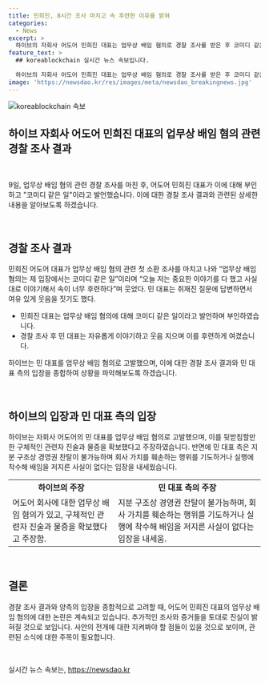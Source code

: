 ```yaml
---
title: 민희진, 8시간 조사 마치고 속 후련한 이유를 밝혀
categories:
  - News
excerpt: >
  하이브의 자회사 어도어 민희진 대표는 업무상 배임 혐의로 경찰 조사를 받은 후 코미디 같은 일이라며 혐의를 부인했다. 9일 오후 서울 용산경찰서에서 조사를 받은 민 대표는 이야기해서 속이 후련하다며 웃음 짓기도 했고, 업무상 배임이 말이 안 되느냐고 말했다. 하이브는 민 대표가 어도어 경영권을 탈취하는 계획을 수립하고 구체적인 관련자 진술과 물증을 확보했다고 주장했지만, 민 대표 측은 경영권 찬탈이 불가능하며 배임을 저지른 사실이 없다는 입장이다.
feature_text: >
  ## koreablockchain 실시간 뉴스 속보입니다.

  하이브의 자회사 어도어 민희진 대표는 업무상 배임 혐의로 경찰 조사를 받은 후 코미디 같은 일이라며 혐의를 부인했다. 9일 오후 서울 용산경찰서에서 조사를 받은 민 대표는 이야기해서 속이 후련하다며 웃음 짓기도 했고, 업무상 배임이 말이 안 되느냐고 말했다. 하이브는 민 대표가 어도어 경영권을 탈취하는 계획을 수립하고 구체적인 관련자 진술과 물증을 확보했다고 주장했지만, 민 대표 측은 경영권 찬탈이 불가능하며 배임을 저지른 사실이 없다는 입장이다.
image: 'https://newsdao.kr/res/images/meta/newsdao_breakingnews.jpg'
---
```


<p><img src="https://newsdao.kr/res/images/meta/newsdao_breakingnews.jpg" alt="koreablockchain 속보" /></p>

<h2 data-ke-size="size26">하이브 자회사 어도어 민희진 대표의 업무상 배임 혐의 관련 경찰 조사 결과</h2>

<p data-ke-size="size16">&nbsp;</p>

<p>9일, 업무상 배임 혐의 관련 경찰 조사를 마친 후, 어도어 민희진 대표가 이에 대해 부인하고 "코미디 같은 일"이라고 발언했습니다. 이에 대한 경찰 조사 결과와 관련된 상세한 내용을 알아보도록 하겠습니다.</p>

<p data-ke-size="size16">&nbsp;</p>

<h2 data-ke-size="size24">경찰 조사 결과</h2>

<p data-ke-size="size16">민희진 어도어 대표가 업무상 배임 혐의 관련 첫 소환 조사를 마치고 나와 “업무상 배임 혐의는 제 입장에서는 코미디 같은 일”이라며 “오늘 저는 중요한 이야기를 다 했고 사실대로 이야기해서 속이 너무 후련하다”며 웃었다. 민 대표는 취재진 질문에 답변하면서 여유 있게 웃음을 짓기도 했다.</p>

<ul>
  <li>민희진 대표는 업무상 배임 혐의에 대해 코미디 같은 일이라고 발언하며 부인하였습니다.</li>
  <li>경찰 조사 후 민 대표는 자유롭게 이야기하고 웃음 지으며 이를 후련하게 여겼습니다.</li>
</ul>

<p data-ke-size="size16">하이브는 민 대표를 업무상 배임 혐의로 고발했으며, 이에 대한 경찰 조사 결과와 민 대표 측의 입장을 종합하여 상황을 파악해보도록 하겠습니다.</p>

<p data-ke-size="size16">&nbsp;</p>

<h2 data-ke-size="size24">하이브의 입장과 민 대표 측의 입장</h2>

<p data-ke-size="size16">하이브는 자회사 어도어의 민 대표를 업무상 배임 혐의로 고발했으며, 이를 뒷받침할만한 구체적인 관련자 진술과 물증을 확보했다고 주장하였습니다. 반면에 민 대표 측은 지분 구조상 경영권 찬탈이 불가능하며 회사 가치를 훼손하는 행위를 기도하거나 실행에 착수해 배임을 저지른 사실이 없다는 입장을 내세웠습니다.</p>

<table>
  <tr>
    <td style="text-align: center; height: 17px;"><b>하이브의 주장</b></td>
    <td style="text-align: center; height: 17px;"><b>민 대표 측의 주장</b></td>
  </tr>
  <tr>
    <td>어도어 회사에 대한 업무상 배임 혐의가 있고, 구체적인 관련자 진술과 물증을 확보했다고 주장함.</td>
    <td>지분 구조상 경영권 찬탈이 불가능하며, 회사 가치를 훼손하는 행위를 기도하거나 실행에 착수해 배임을 저지른 사실이 없다는 입장을 내세움.</td>
  </tr>
</table>

<p data-ke-size="size16">&nbsp;</p>

<h2 data-ke-size="size24">결론</h2>

<p data-ke-size="size16">경찰 조사 결과와 양측의 입장을 종합적으로 고려할 때, 어도어 민희진 대표의 업무상 배임 혐의에 대한 논란은 계속되고 있습니다. 추가적인 조사와 증거들을 토대로 진실이 밝혀질 것으로 보입니다. 사안의 전개에 대한 지켜봐야 할 점들이 있을 것으로 보이며, 관련된 소식에 대한 주목이 필요합니다.</p>

<p data-ke-size="size16">&nbsp;</p>
실시간 뉴스 속보는, <a href="https://newsdao.kr" rel="dofollow">https://newsdao.kr</a>


